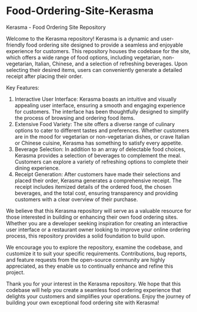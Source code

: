 # Food-Ordering-Site-Kerasma
Kerasma - Food Ordering Site Repository

Welcome to the Kerasma repository! Kerasma is a dynamic and user-friendly food ordering site designed to provide a seamless and enjoyable experience for customers. This repository houses the codebase for the site, which offers a wide range of food options, including vegetarian, non-vegetarian, Italian, Chinese, and a selection of refreshing beverages. Upon selecting their desired items, users can conveniently generate a detailed receipt after placing their order.

Key Features:
1. Interactive User Interface: Kerasma boasts an intuitive and visually appealing user interface, ensuring a smooth and engaging experience for customers. The interface has been thoughtfully designed to simplify the process of browsing and ordering food items.
2. Extensive Food Variety: The site offers a diverse range of culinary options to cater to different tastes and preferences. Whether customers are in the mood for vegetarian or non-vegetarian dishes, or crave Italian or Chinese cuisine, Kerasma has something to satisfy every appetite.
3. Beverage Selection: In addition to an array of delectable food choices, Kerasma provides a selection of beverages to complement the meal. Customers can explore a variety of refreshing options to complete their dining experience.
4. Receipt Generation: After customers have made their selections and placed their order, Kerasma generates a comprehensive receipt. The receipt includes itemized details of the ordered food, the chosen beverages, and the total cost, ensuring transparency and providing customers with a clear overview of their purchase.
   
We believe that this Kerasma repository will serve as a valuable resource for those interested in building or enhancing their own food ordering sites. Whether you are a developer seeking inspiration for creating an interactive user interface or a restaurant owner looking to improve your online ordering process, this repository provides a solid foundation to build upon.

We encourage you to explore the repository, examine the codebase, and customize it to suit your specific requirements. Contributions, bug reports, and feature requests from the open-source community are highly appreciated, as they enable us to continually enhance and refine this project.

Thank you for your interest in the Kerasma repository. We hope that this codebase will help you create a seamless food ordering experience that delights your customers and simplifies your operations. Enjoy the journey of building your own exceptional food ordering site with Kerasma!
